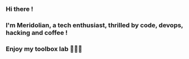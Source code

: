 ### Hi there !

### I'm Meridolian, a tech enthusiast, thrilled by code, devops, hacking and coffee !

### Enjoy my toolbox lab 🧰🧪🤓